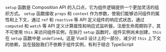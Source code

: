 `setup` 函数是 Composition API 的入口点，它为组件逻辑提供一个更加灵活的组织方式。 `setup` 函数接收 `props` 和 `context` 作为参数，使我们能够访问组件的属性和上下文，通过 `ref` 和 `reactive` 等 API 定义组件的响应式状态，通过 `computed` 和 `watch` 等 API 定义计算属性和响应式监听器，注册生命周期钩子，其不可使用 `this` 来访问组件实例，在执行 `setup` 函数时，组件实例尚未创建，`this` 在 `setup` 函数中是 `undefined`。这是 Vue3 设计上的一部分，减少对 `this` 上下文的依赖，旨在鼓励我们不依赖于组件实例，有利于结合 TypeScript


